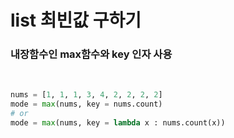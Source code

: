 # list 최빈값 구하기

### 내장함수인 max함수와 key 인자 사용

</br>

```python
nums = [1, 1, 1, 3, 4, 2, 2, 2, 2]
mode = max(nums, key = nums.count)
# or
mode = max(nums, key = lambda x : nums.count(x))
```
